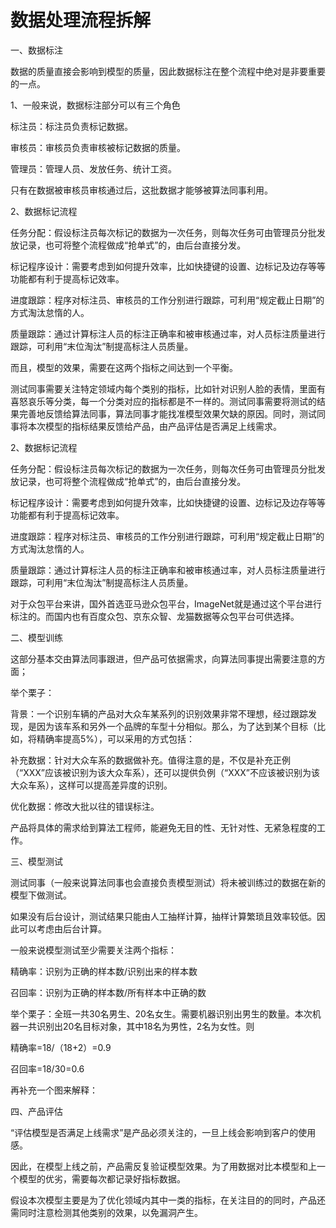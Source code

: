 # 数据处理流程拆解

一、数据标注

数据的质量直接会影响到模型的质量，因此数据标注在整个流程中绝对是非要重要的一点。

1、一般来说，数据标注部分可以有三个角色

标注员：标注员负责标记数据。

审核员：审核员负责审核被标记数据的质量。

管理员：管理人员、发放任务、统计工资。

只有在数据被审核员审核通过后，这批数据才能够被算法同事利用。

2、数据标记流程


任务分配：假设标注员每次标记的数据为一次任务，则每次任务可由管理员分批发放记录，也可将整个流程做成“抢单式”的，由后台直接分发。

标记程序设计：需要考虑到如何提升效率，比如快捷键的设置、边标记及边存等等功能都有利于提高标记效率。

进度跟踪：程序对标注员、审核员的工作分别进行跟踪，可利用“规定截止日期”的方式淘汰怠惰的人。

质量跟踪：通过计算标注人员的标注正确率和被审核通过率，对人员标注质量进行跟踪，可利用“末位淘汰”制提高标注人员质量。

而且，模型的效果，需要在这两个指标之间达到一个平衡。

测试同事需要关注特定领域内每个类别的指标，比如针对识别人脸的表情，里面有喜怒哀乐等分类，每一个分类对应的指标都是不一样的。测试同事需要将测试的结果完善地反馈给算法同事，算法同事才能找准模型效果欠缺的原因。同时，测试同事将本次模型的指标结果反馈给产品，由产品评估是否满足上线需求。

2、数据标记流程

任务分配：假设标注员每次标记的数据为一次任务，则每次任务可由管理员分批发放记录，也可将整个流程做成“抢单式”的，由后台直接分发。

标记程序设计：需要考虑到如何提升效率，比如快捷键的设置、边标记及边存等等功能都有利于提高标记效率。

进度跟踪：程序对标注员、审核员的工作分别进行跟踪，可利用“规定截止日期”的方式淘汰怠惰的人。

质量跟踪：通过计算标注人员的标注正确率和被审核通过率，对人员标注质量进行跟踪，可利用“末位淘汰”制提高标注人员质量。

对于众包平台来讲，国外首选亚马逊众包平台，ImageNet就是通过这个平台进行标注的。而国内也有百度众包、京东众智、龙猫数据等众包平台可供选择。


二、模型训练

这部分基本交由算法同事跟进，但产品可依据需求，向算法同事提出需要注意的方面；

举个栗子：

背景：一个识别车辆的产品对大众车某系列的识别效果非常不理想，经过跟踪发现，是因为该车系和另外一个品牌的车型十分相似。那么，为了达到某个目标（比如，将精确率提高5%），可以采用的方式包括：

补充数据：针对大众车系的数据做补充。值得注意的是，不仅是补充正例（“XXX”应该被识别为该大众车系），还可以提供负例（“XXX”不应该被识别为该大众车系），这样可以提高差异度的识别。

优化数据：修改大批以往的错误标注。

产品将具体的需求给到算法工程师，能避免无目的性、无针对性、无紧急程度的工作。

三、模型测试

测试同事（一般来说算法同事也会直接负责模型测试）将未被训练过的数据在新的模型下做测试。

如果没有后台设计，测试结果只能由人工抽样计算，抽样计算繁琐且效率较低。因此可以考虑由后台计算。

一般来说模型测试至少需要关注两个指标：

精确率：识别为正确的样本数/识别出来的样本数

召回率：识别为正确的样本数/所有样本中正确的数

举个栗子：全班一共30名男生、20名女生。需要机器识别出男生的数量。本次机器一共识别出20名目标对象，其中18名为男性，2名为女性。则

精确率=18/（18+2）=0.9

召回率=18/30=0.6

再补充一个图来解释：

四、产品评估

“评估模型是否满足上线需求”是产品必须关注的，一旦上线会影响到客户的使用感。

因此，在模型上线之前，产品需反复验证模型效果。为了用数据对比本模型和上一个模型的优劣，需要每次都记录好指标数据。

假设本次模型主要是为了优化领域内其中一类的指标，在关注目的的同时，产品还需同时注意检测其他类别的效果，以免漏洞产生。

[1]: https://www.36kr.com/p/1721868828673
